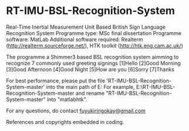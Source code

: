 # RT-IMU-BSL-Recognition-System
Real-Time Inertial Measurement Unit Based British Sign Language Recognition System
Programme type: MSc final dissertation
Programme software: MatLab
Additional software required: Realterm (http://realterm.sourceforge.net/), HTK toolkit (http://htk.eng.cam.ac.uk/)

The programme a Shimmer3 based BSL recognition system aimming to recognize 7 commonly used greeting signings
[1]Hello
[2]Good Morning
[3]Good Afternoon
[4]Good Night
[5]How are you
[6]Sorry
[7]Thanks

For best performance, please put the file 'RT-IMU-BSL-Recognition-System-master' into the main path of E: 
For example, E:\RT-IMU-BSL-Recognition-System-master and rename "RT-IMU-BSL-Recognition-System-master" into "matlabhtk".

For any questions, do contact fuyukiringokay@gmail.com

References and copyrights embedded in coding.
